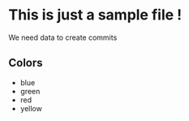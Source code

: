 # This is just a sample file !
We need data to create commits

## Colors
- blue
- green
- red
- yellow